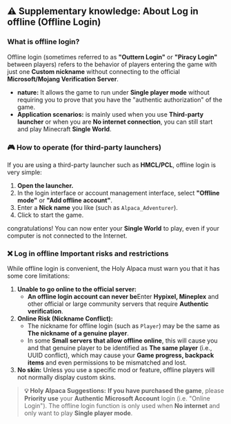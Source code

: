 ## ⚠️ Supplementary knowledge: About **Log in offline** (Offline Login)





### What is offline login?



Offline login (sometimes referred to as **"Outtern Login"** or **"Piracy Login"** between players) refers to the behavior of players entering the game with just one **Custom nickname** without connecting to the official **Microsoft/Mojang Verification Server**.

- **nature:** It allows the game to run under **Single player mode** without requiring you to prove that you have the "authentic authorization" of the game.
- **Application scenarios:** is mainly used when you use **Third-party launcher** or when you are **No internet connection**, you can still start and play Minecraft **Single World**.



### 🎮 How to operate (for third-party launchers)



If you are using a third-party launcher such as **HMCL/PCL**, offline login is very simple:

1. **Open the launcher.**
2. In the login interface or account management interface, select **"Offline mode"** or **"Add offline account"**.
3. Enter a **Nick name** you like (such as `Alpaca_Adventurer`).
4. Click to start the game.

congratulations! You can now enter your **Single World** to play, even if your computer is not connected to the Internet.



### ❌ Log in offline **Important risks and restrictions**



While offline login is convenient, the Holy Alpaca must warn you that it has some core limitations:

1. **Unable to go online to the official server:**
   - **An offline login account can never be**Enter **Hypixel, Mineplex** and other official or large community servers that require **Authentic verification**.
2. **Online Risk (Nickname Conflict):**
   - The nickname for offline login (such as `Player`) may be the same as **The nickname of a genuine player**.
   - In some **Small servers that allow offline online**, this will cause you and that genuine player to be identified as **The same player** (i.e., UUID conflict), which may cause your **Game progress, backpack items** and even permissions to be mismatched and lost.
3. **No skin:** Unless you use a specific mod or feature, offline players will not normally display custom skins.

> **💡 Holy Alpaca Suggestions:** **If you have purchased the game**, please **Priority use** your **Authentic Microsoft Account** login (i.e. "Online Login"). The offline login function is only used when **No internet** and only want to play **Single player mode**.